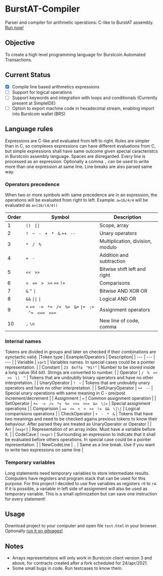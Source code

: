 # BurstAT-Compiler
Parser and compiler for arithmetic operations: C-like to BurstAT assembly. [Run now!](https://deleterium.github.io/BurstAT-Compiler/try.html)

## Objective
To create a high level programming language for Burstcoin Automated Transactions.

## Current Status
- [x] Compile line based arithmetics expressions 
- [ ] Support for logical operations
- [ ] Support keywords and integration with loops and conditionals (Currently present at SimpleIDE)
- [ ] Option to export machine code in hexadecimal stream, enabling import into Burstcoin wallet (BRS)

## Language rules
Expressions are C-like and evaluated from left to right. Rules are simpler than in C, so complexes expressions can have different evaluations from C, but simple expressions shall have same outcome given special caracteristcs in Burstcoin assembly language. Spaces are disregarded. Every line is processed as an expression. Optionally a comma `,` can be used to write more than one expression at same line. Line breaks are also parsed same way.

### Operators precedence
When two or more symbols with same precedence are in an expression, the operations will be evaluated from right to left. Example: `a=16/4/4` will be evaluated as `a=(16/(4/4))`

| Order | Symbol | Description |
| --- | --- | --- |
| 1 | `()`   `[]` | Scope, array |
| 2 | `!`   `~`   `-`   `+`   `*`   `&`   `++`   `--` | Unary operators |
| 3 | `*`   `/`   `%` | Multiplication, division, modulo |
| 4 | `+`   `-` | Addition and subtraction |
| 5 | `<<`   `>>` | Bitwise shift left and right  |
| 6 | `<`   `<=`   `>`   `>=`   `==`   `!=` | Comparisons |
| 7 | `&`   `^`   `\|` | Bitwise AND XOR OR |
| 8 | `&&`   `\|\|`   `\|` | Logical AND  OR |
| 9 | `=`   `+=`   `-=`   `*=`   `/=`   `%=`   `&=`   `\|=`   `;=`   `^=`   `<<=`   `>>=` | Assignment operators|
| 10 | `,`   `\n` | New line of code, comma |

### Internal names

Tokens are divided in groups and later on checked if their combinations are synctactic valid.
|Token type | Example/Operators | Description|
| --- | --- | --- |
| Variable | `var1` | Variables names. In special cases could be a pointer representation. |
| Constant | `23`   `0xffa`   `"Hi!"` | Number to be stored inside a long value (64 bit). Strings are converted to number. |
| Operator | `/`   `%`   `<<`   `>>`   `\|`   `^` | Tokens that are undoubtly binary operators and have no other interpretation. |
| UnaryOperator | `!`   `~` | Tokens that are undoubtly unary operators and have no other interpretation. |
| SetUnaryOperator | `++`   `--` | Special unary operations with same meaning in C - pre/post increment/decrement |
| Assignment | `=` | Common assignment operation |
| SetOperator | `+=`   `-=`   `/=`   `*=`   `%=`   `<<=`   `>>=`   `&=`   `\|=` | Special assignment operations |
| Comparision | `==`   `<=`   `<`   `>`   `>=`   `!=`   `&&`   `\|\|` | Logical comparisions operations |
| CheckOperator | `+`   `-`   `*`   `&` | Tokens that have two meanings and need to be checked agains previous tokens to know their behaviour. After parsed they are treated as UnaryOperator or Operator |
| Arr | `[expr]` | Representation of an array index. Must have a variable before it. |
| CodeCave | `(expr)` | Surrounding an expression to indicate that it shall be evaluated before others operations. In special case could be a pointer representation. |
| NewCodeLine	| `,` | Same as a line break. Use if you want to write two expressions on same line |

### Temporary variables
Long statements need temporary variables to store intermediate results. Computers have registers and program stack that can be used for this purpose. For this project I decided to use five variables as registers `r0` to `r4`. If it is possible, a variable in left side of assignment will also be used as temporary variable. This is a small optimization but can save one instruction for every statement!

## Usage
Download project to your computer and open file `test.html` in your browser. Optionally [run it on gitpages!](https://github.com/deleterium/BurstAT-Compiler/try.html)

## Notes
* Arrays representations will only work in Burstcoin client version 3 and above, for contracts created after a fork scheduled for 24/apr/2021. 
* Some small bugs in code. Run testcases to know them.
